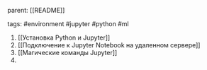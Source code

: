 parent: [[README]]

tags: #environment #jupyter #python #ml

1. [[Установка Python и Jupyter]]
2. [[Подключение к Jupyter Notebook на удаленном сервере]]
3. [[Магические команды Jupyter]]
4. 